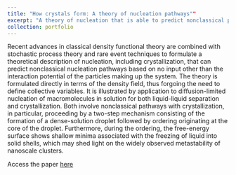 ```yaml
---
title: "How crystals form: A theory of nucleation pathways""
excerpt: "A theory of nucleation that is able to predict nonclassical pathways and intermediates for crystallization is formulated. <br/><img src='/images/crystallization1.png'>"
collection: portfolio
---
```

Recent advances in classical density functional theory are combined with stochastic process theory and rare event techniques to formulate a theoretical description of nucleation, including crystallization, that can predict nonclassical nucleation pathways based on no input other than the interaction potential of the particles making up the system. The theory is formulated directly in terms of the density field, thus forgoing the need to define collective variables. It is illustrated by application to diffusion-limited nucleation of macromolecules in solution for both liquid-liquid separation and crystallization. Both involve nonclassical pathways with crystallization, in particular, proceeding by a two-step mechanism consisting of the formation of a dense-solution droplet followed by ordering originating at the core of the droplet. Furthermore, during the ordering, the free-energy surface shows shallow minima associated with the freezing of liquid into solid shells, which may shed light on the widely observed metastability of nanoscale clusters.

Access the paper [here](/publication/111)
<br/><br/>

